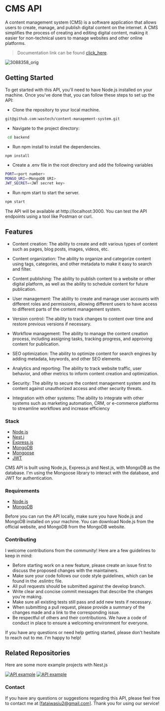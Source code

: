# CMS API

A content management system (CMS) is a software application that allows users to create, manage, and publish digital content on the internet. A CMS simplifies the process of creating and editing digital content, making it easier for non-technical users to manage websites and other online platforms.

> Documentation link can be found [click_here](https://documenter.getpostman.com/view/9340802/2s93m4YNw1).

![3088358_orig](https://user-images.githubusercontent.com/56930241/234988498-d0487b9d-39df-4520-9f73-65ca3d7b3af6.jpg)

## Getting Started
 To get started with this API, you'll need to have Node.js installed on your machine. Once you've done that, you can follow these steps to set up the API:
 - Clone the repository to your local machine.

```bash
git@github.com:wastech/content-management-system.git
```
 - Navigate to the project directory:

```bash
 cd backend
```
 - Run npm install to install the dependencies.

```bash
npm install
```
 - Create a .env file in the root directory and add the following variables

```bash 
PORT=<port number>
MONGO_URI=<MongoDB URI>
JWT_SECRET=<JWT secret key>
```
- Run npm start to start the server.

```bash
npm start

```

The API will be available at http://localhost:3000. You can test the API endpoints using a tool like Postman or curl.

## Features

- Content creation: The ability to create and edit various types of content such as pages, blog posts, images, videos, etc.

- Content organization: The ability to organize and categorize content using tags, categories, and other metadata to make it easy to search and filter.

- Content publishing: The ability to publish content to a website or other digital platform, as well as the ability to schedule content for future publication.

- User management: The ability to create and manage user accounts with different roles and permissions, allowing different users to have access to different parts of the content management system.

- Version control: The ability to track changes to content over time and restore previous versions if necessary.

- Workflow management: The ability to manage the content creation process, including assigning tasks, tracking progress, and approving content for publication.

- SEO optimization: The ability to optimize content for search engines by adding metadata, keywords, and other SEO elements.

- Analytics and reporting: The ability to track website traffic, user behavior, and other metrics to inform content creation and optimization.

- Security: The ability to secure the content management system and its content against unauthorized access and other security threats.

- Integration with other systems: The ability to integrate with other systems such as marketing automation, CRM, or e-commerce platforms to streamline workflows and increase efficiency

### Stack
- [Node.js](https://nodejs.org/en)
- [Nest.j](https://nestjs.com/)
- [Express.js](https://expressjs.com/)
- [MongoDB](https://www.mongodb.com/)
- [Mongoose](https://mongoosejs.com/)
- [JWT](https://jwt.io/)

 CMS API is built using Node.js, Express.js and Nest.js, with MongoDB as the database. I'm using the Mongoose library to interact with the database, and JWT for authentication.
 
 ### Requirements
 - [Node.js](https://nodejs.org/en)
 - [MongoDB](https://www.mongodb.com/)
 
 Before you can run the API locally, make sure you have Node.js and MongoDB installed on your machine. You can download Node.js from the official website, and MongoDB from the MongoDB website.
 
 ### Contributing
 I welcome contributions from the community! Here are a few guidelines to keep in mind:
 - Before starting work on a new feature, please create an issue first to discuss the proposed changes with the maintainers.
 - Make sure your code follows our code style guidelines, which can be found in the .eslintrc file.
 - All pull requests should be submitted against the develop branch.
 - Write clear and concise commit messages that describe the changes you're making.
 - Make sure all existing tests still pass and add new tests if necessary.
 - When submitting a pull request, please provide a summary of the changes made and a link to the corresponding issue.
 - Be respectful of others and their contributions. We have a code of conduct in place to ensure a welcoming environment for everyone.
 
 If you have any questions or need help getting started, please don't hesitate to reach out to me. I'm happy to help!
 ## Related Repositories

Here are some more example projects with Nest.js


[![API example](https://github-readme-stats.vercel.app/api/pin/?username=wastech&repo=nestjs-authentication)](https://github.com/wastech/nestjs-authentication)
[![API example](https://github-readme-stats.vercel.app/api/pin/?username=wastech&repo=nestjs-blog-Api)](https://github.com/wastech/nestjs-blog-Api)


### Contact
If you have any questions or suggestions regarding this API, please feel free to contact me at [fataiwasiu2@gmail.com]. Thank you for using our service!
